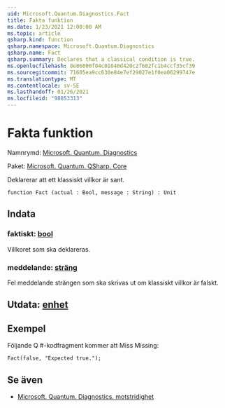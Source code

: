 ```yaml
---
uid: Microsoft.Quantum.Diagnostics.Fact
title: Fakta funktion
ms.date: 1/23/2021 12:00:00 AM
ms.topic: article
qsharp.kind: function
qsharp.namespace: Microsoft.Quantum.Diagnostics
qsharp.name: Fact
qsharp.summary: Declares that a classical condition is true.
ms.openlocfilehash: 8e86000f04c01040d420c2f682fc1b4ccf35cf39
ms.sourcegitcommit: 71605ea9cc630e84e7ef29027e1f0ea06299747e
ms.translationtype: MT
ms.contentlocale: sv-SE
ms.lasthandoff: 01/26/2021
ms.locfileid: "98853313"
---
```

# <a name="fact-function"></a>Fakta funktion

Namnrymd: [Microsoft. Quantum. Diagnostics](xref:Microsoft.Quantum.Diagnostics)

Paket: [Microsoft. Quantum. QSharp. Core](https://nuget.org/packages/Microsoft.Quantum.QSharp.Core)


Deklarerar att ett klassiskt villkor är sant.

```qsharp
function Fact (actual : Bool, message : String) : Unit
```


## <a name="input"></a>Indata

### <a name="actual--bool"></a>faktiskt: [bool](xref:microsoft.quantum.lang-ref.bool)

Villkoret som ska deklareras.


### <a name="message--string"></a>meddelande: [sträng](xref:microsoft.quantum.lang-ref.string)

Fel meddelande strängen som ska skrivas ut om klassiskt villkor är falskt.



## <a name="output--unit"></a>Utdata: [enhet](xref:microsoft.quantum.lang-ref.unit)



## <a name="example"></a>Exempel

Följande Q #-kodfragment kommer att Miss Missing:

```qsharp
Fact(false, "Expected true.");
```

## <a name="see-also"></a>Se även

- [Microsoft. Quantum. Diagnostics. motstridighet](xref:Microsoft.Quantum.Diagnostics.Contradiction)